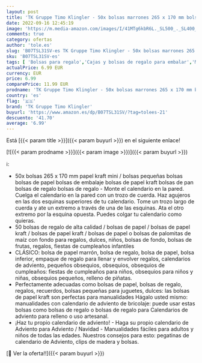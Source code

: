 ```yaml
---
layout: post
title: 'TK Gruppe Timo Klingler - 50x bolsas marrones 265 x 170 mm bolsas de papel kraft bolsas de regalo papel kraft como calendario de adviento de bricolaje: haga sus propias bolsas navideñas para llenar'
date: 2022-09-16 12:45:19
image: 'https://m.media-amazon.com/images/I/41MTg6kbR6L._SL500_._SL400_.jpg'
comments: true
category: ofertas
author: 'tole.es'
slug: 'B07TSL31SV-es TK Gruppe Timo Klingler - 50x bolsas marrones 265 x 170 mm...'
sku: 'B07TSL31SV-es'
tags: [ 'Bolsas para regalo','Cajas y bolsas de regalo para embalar','Material de embalaje','Oficina y papelería','Sobres y suministros para el correo','adviento','tk gruppe timo klingler','🇪🇸', ]
actualPrice: 6.99 EUR
currency: EUR
price: 6.99
comparePrice: 11.99 EUR
prodname: 'TK Gruppe Timo Klingler - 50x bolsas marrones 265 x 170 mm bolsas de papel kraft bolsas de regalo papel kraft como calendario de adviento de bricolaje: haga sus propias bolsas navideñas para llenar'
country: 'es'
flag: '🇪🇸'
brand: 'TK Gruppe Timo Klingler'
buyurl: 'https://www.amazon.es/dp/B07TSL31SV/?tag=tolees-21'
descuento: '41.70'
average: '6.99'
---
```


Está [{{< param title >}}]({{< param buyurl >}}) en el siguiente enlace!

[![{{< param prodname >}}]({{< param image >}})]({{< param buyurl >}})

ℹ️:

- 50x bolsas 265 x 170 mm papel kraft mini / bolsas pequeñas bolsas bolsas de papel bolsas de embalaje bolsas de papel kraft bolsas de pan bolsas de regalo bolsas de regalo - Monte el calendario en la pared. Cuelga el calendario en la pared con un trozo de cuerda. Haz agujeros en las dos esquinas superiores de tu calendario. Tome un trozo largo de cuerda y ate un extremo a través de una de las esquinas. Ata el otro extremo por la esquina opuesta. Puedes colgar tu calendario como quieras.
- 50 bolsas de regalo de alta calidad / bolsas de papel / bolsas de papel kraft / bolsas de papel kraft / bolsas de papel o bolsas de palomitas de maíz con fondo para regalos, dulces, niños, bolsas de fondo, bolsas de frutas, regalos, fiestas de cumpleaños infantiles
- CLÁSICO: bolsa de papel marrón, bolsa de regalo, bolsa de papel, bolsa inferior, empaque de regalo para llenar y envolver regalos, calendarios de adviento, pequeños obsequios, obsequios, obsequios de cumpleaños: fiestas de cumpleaños para niños, obsequios para niños y niñas, obsequios pequeños, relleno de piñatas.
- Perfectamente adecuadas como bolsas de papel, bolsas de regalo, regalos, recuerdos, bolsas pequeñas para juguetes, dulces: las bolsas de papel kraft son perfectas para manualidades Hágalo usted mismo: manualidades con calendario de adviento de bricolaje: puede usar estas bolsas como bolsas de regalo o bolsas de regalo para Calendarios de adviento para relleno o uso artesanal.
- ¡Haz tu propio calendario de adviento! - Haga su propio calendario de Adviento para Adviento / Navidad - Manualidades fáciles para adultos y niños de todas las edades. Nuestros consejos para esto: pegatinas de calendario de Adviento, clips de madera y bolsas.

[🛒 Ver la oferta!!]({{< param buyurl >}})
